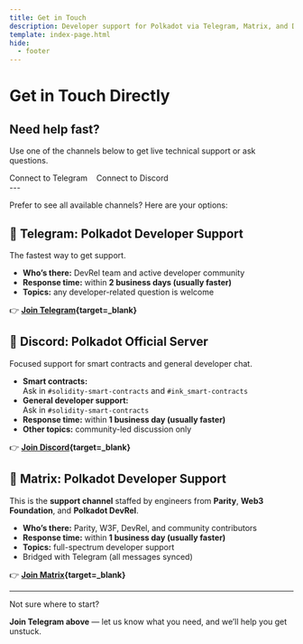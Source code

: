 ```yaml
---
title: Get in Touch
description: Developer support for Polkadot via Telegram, Matrix, and Discord. Get help with parachains, smart contracts, nodes, and ecosystem tools.
template: index-page.html
hide:
  - footer
---
```


# Get in Touch Directly

## Need help fast?
  
Use one of the channels below to get live technical support or ask questions.

<div class="button-wrapper" style="display: flex; justify-content: flex-start;">
  <a href="https://t.me/substratedevs" class="md-button" style="margin-right: 1rem; text-decoration: none;">
    Connect to Telegram
  </a>
  <a href="https://polkadot-discord.w3f.tools/" class="md-button" style="text-decoration: none;">
    Connect to Discord
  </a>
</div>
---

Prefer to see all available channels? Here are your options:

## 📱 Telegram: Polkadot Developer Support

The fastest way to get support.

- **Who’s there:** DevRel team and active developer community
- **Response time:** within **2 business days (usually faster)**
- **Topics:** any developer-related question is welcome

👉 **[Join Telegram](https://t.me/substratedevs){target=\_blank}**

## 🔌 Discord: Polkadot Official Server

Focused support for smart contracts and general developer chat.

- **Smart contracts:**  
  Ask in `#solidity-smart-contracts` and `#ink_smart-contracts`  
- **General developer support:**  
  Ask in `#solidity-smart-contracts`  
- **Response time:** within **1 business day (usually faster)**
- **Other topics:** community-led discussion only

👉 **[Join Discord](https://polkadot-discord.w3f.tools/){target=\_blank}**

## 🧬 Matrix: Polkadot Developer Support

This is the **support channel** staffed by engineers from **Parity**, **Web3 Foundation**, and **Polkadot DevRel**.

- **Who’s there:** Parity, W3F, DevRel, and community contributors
- **Response time:** within **1 business day (usually faster)**
- **Topics:** full-spectrum developer support
- Bridged with Telegram (all messages synced)

👉 **[Join Matrix](https://matrix.to/#/#substratedevs:matrix.org){target=\_blank}**

---

Not sure where to start?  

**Join Telegram above** — let us know what you need, and we’ll help you get unstuck.